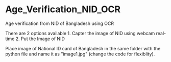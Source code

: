 # Age_Verification_NID_OCR
Age verification from NID of Bangladesh using OCR

There are 2 options available 1. Capter the image of NID using webcam real-time   2. Put the Image of NID

Place image of National ID card of Bangladesh in the same folder with the python file and name it as "image1.jpg" (change the code for flexiblity).

